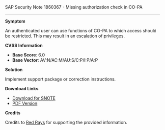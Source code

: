 SAP Security Note 1860367 - Missing authorization check in CO-PA

---

**Symptom**

An authenticated user can use functions of CO-PA to which access should be restricted. This may result in an escalation of privileges.

**CVSS Information**

- **Base Score**: 6.0
- **Base Vector**: AV:N/AC:M/AU:S/C:P/I:P/A:P

**Solution**

Implement support package or correction instructions.

**Download Links**

- [Download for SNOTE](https://notesdownloads.sap.com/note/0040000010997922017)
- [PDF Version](https://userapps.support.sap.com/sap/support/sfm/notes/print/0001860367?language=en-US&token=471A36099EEED8009C716CACF5C94E9F)

**Credits**

Credits to [Red Rays](https://redrays.io) for supporting the provided information.